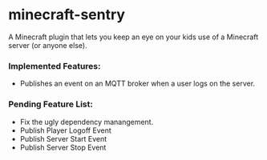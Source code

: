 # minecraft-sentry
A Minecraft plugin that lets you keep an eye on your kids use of a Minecraft server (or anyone else).


<H3>Implemented Features:</H3>

* Publishes an event on an MQTT broker when a user logs on the server.


<H3>Pending Feature List:</H3>

* Fix the ugly dependency manangement.
* Publish Player Logoff Event
* Publish Server Start Event
* Publish Server Stop Event


